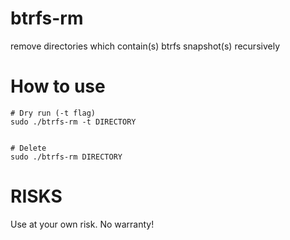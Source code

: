 # btrfs-rm
remove directories which contain(s) btrfs snapshot(s) recursively 

# How to use
    # Dry run (-t flag)
    sudo ./btrfs-rm -t DIRECTORY


    # Delete
    sudo ./btrfs-rm DIRECTORY


# RISKS
Use at your own risk. No warranty!

